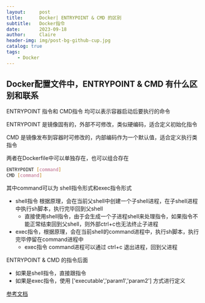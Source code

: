 ```yaml
---
layout:     post
title:      Docker| ENTRYPOINT & CMD 的区别
subtitle:   Docker指令
date:       2023-09-18
author:     Claire
header-img: img/post-bg-github-cup.jpg
catalog: true
tags:
    - Docker
---
```


## Docker配置文件中，ENTRYPOINT & CMD 有什么区别和联系

ENTRYPOINT 指令和 CMD指令 均可以表示容器启动后要执行的命令

ENTRYPOINT 是镜像固有的，外部不可修改，类似硬编码，适合定义初始化指令

CMD 是镜像发布到容器时可修改的，内部编码作为一个默认值，适合定义执行类指令

两者在Dockerfile中可以单独存在，也可以组合存在

```bash
ENTRYPOINT [command]
CMD [command]
```

其中command可以为 shell指令形式和exec指令形式

- shell指令 根据原理，会在当前父shell中创建一个子shell进程，在子shell进程中执行sh脚本，执行完毕回到父shell
  - 直接使用shell指令，由于会生成一个子进程shell来处理指令，如果指令不能正常结束回到父shell，则外部ctrl+c也无法终止子进程
- exec指令，根据原理，会在当前shell的command进程中，执行sh脚本，执行完毕停留在command进程中
  - exec指令 command进程可以通过 ctrl+c 退出进程，回到父进程

ENTRYPOINT & CMD 的指令后面

- 如果是shell指令，直接跟指令
- 如果是exec指令，使用 ['executable','param1','param2'] 方式进行定义

[参考文档](https://zhuanlan.zhihu.com/p/30555962)